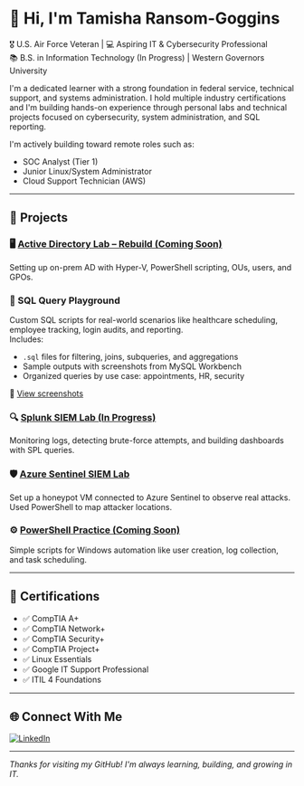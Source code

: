 # 👋 Hi, I'm Tamisha Ransom-Goggins

🎖️ U.S. Air Force Veteran | 💻 Aspiring IT & Cybersecurity Professional  
📚 B.S. in Information Technology (In Progress) | Western Governors University  

I'm a dedicated learner with a strong foundation in federal service, technical support, and systems administration. I hold multiple industry certifications and I'm building hands-on experience through personal labs and technical projects focused on cybersecurity, system administration, and SQL reporting.

I'm actively building toward remote roles such as:
- SOC Analyst (Tier 1)
- Junior Linux/System Administrator
- Cloud Support Technician (AWS)

---

## 🔧 Projects

### 🖥️ [Active Directory Lab – Rebuild (Coming Soon)](https://github.com/RandomRans)
Setting up on-prem AD with Hyper-V, PowerShell scripting, OUs, users, and GPOs.

### 📘 SQL Query Playground
Custom SQL scripts for real-world scenarios like healthcare scheduling, employee tracking, login audits, and reporting.  
Includes:
- `.sql` files for filtering, joins, subqueries, and aggregations
- Sample outputs with screenshots from MySQL Workbench
- Organized queries by use case: appointments, HR, security

📸 [View screenshots](https://github.com/RandomRans/SQL-Query-Playground/tree/main/screenshots)


### 🔍 [Splunk SIEM Lab (In Progress)](https://github.com/RandomRans)
Monitoring logs, detecting brute-force attempts, and building dashboards with SPL queries.

### 🛡️ [Azure Sentinel SIEM Lab](https://github.com/RandomRans/SIEMHomeLab)
Set up a honeypot VM connected to Azure Sentinel to observe real attacks. Used PowerShell to map attacker locations.

### ⚙️ [PowerShell Practice (Coming Soon)](https://github.com/RandomRans)
Simple scripts for Windows automation like user creation, log collection, and task scheduling.

---

## 📜 Certifications

- ✅ CompTIA A+
- ✅ CompTIA Network+
- ✅ CompTIA Security+
- ✅ CompTIA Project+
- ✅ Linux Essentials
- ✅ Google IT Support Professional
- ✅ ITIL 4 Foundations

---

## 🌐 Connect With Me

[![LinkedIn](https://img.shields.io/badge/LinkedIn-blue?logo=linkedin&logoColor=white)](https://www.linkedin.com/in/tamisha-ransom)

---

_Thanks for visiting my GitHub! I'm always learning, building, and growing in IT._
